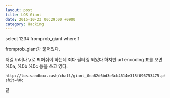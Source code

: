 ```yaml
---
layout: post
title: LOS Giant 
date: 2015-10-23 00:29:00 +0900
category: Hacking
---
```

select 1234 fromprob_giant where 1



fromprob_giant가 붙어있다.

저걸 \n이나 \r로 띄어줘야 하는데 죄다 필터링 되있다 하지만 url encoding 표를 보면 %0a, %0b %0c 등을 쓰고 있다.





```
http://los.sandbox.cash/chall/giant_0ea82d6bd3e3cb4614e318f096753475.php?shit=%0c
```


끝




